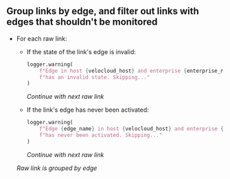 ## Group links by edge, and filter out links with edges that shouldn't be monitored

* For each raw link:

    * If the state of the link's edge is invalid:
      ```python
      logger.warning(
          f"Edge in host {velocloud_host} and enterprise {enterprise_name} (ID: {enterprise_id}) "
          f"has an invalid state. Skipping..."
      )
      ```
      _Continue with next raw link_

    * If the link's edge has never been activated:
      ```python
      logger.warning(
          f"Edge {edge_name} in host {velocloud_host} and enterprise {enterprise_name} (ID: {enterprise_id}) "
          f"has never been activated. Skipping..."
      )
      ```
      _Continue with next raw link_
  
    _Raw link is grouped by edge_

